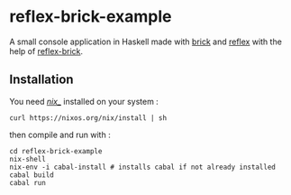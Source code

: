 # reflex-brick-example

A small console application in Haskell made with [brick](https://github.com/jtdaugherty/brick) and [reflex](https://reflex-frp.org/) with the help of [reflex-brick](https://github.com/dalaing/reflex-brick).

## Installation

You need _[nix_](https://nixos.org/nix/)_ installed on your system :

`curl https://nixos.org/nix/install | sh`

then compile and run with :

```
cd reflex-brick-example
nix-shell
nix-env -i cabal-install # installs cabal if not already installed
cabal build
cabal run
```
